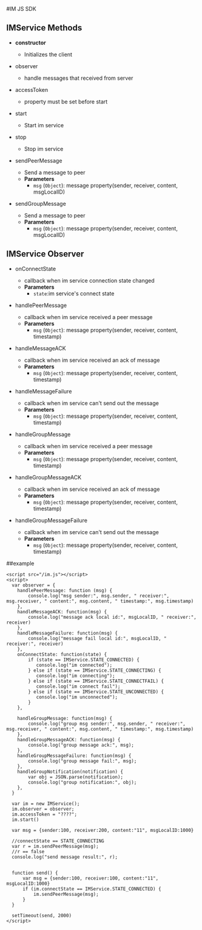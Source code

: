#IM JS SDK


## IMService Methods

- **constructor**
    - Initializes the client

- observer
    - handle messages that received from server
- accessToken
    - property must be set before start

- start
    - Start im service

- stop
    - Stop im service

- sendPeerMessage
    - Send a message to peer
    - **Parameters**
      - `msg` (`Object`): message property(sender, receiver, content, msgLocalID)

- sendGroupMessage
    - Send a message to peer
    - **Parameters**
      - `msg` (`Object`): message property(sender, receiver, content, msgLocalID)


## IMService Observer
- onConnectState
    - callback when im service connection state changed
    - **Parameters**
      - `state`:im service's connect state

- handlePeerMessage
    - callback when im service received a peer message
    - **Parameters**
      - `msg` (`Object`): message property(sender, receiver, content, timestamp)

- handleMessageACK
    - callback when im service received an ack of message
    - **Parameters**
      - `msg` (`Object`): message property(sender, receiver, content, timestamp)

- handleMessageFailure
    - callback when im service can't send out the message
    - **Parameters**
      - `msg` (`Object`): message property(sender, receiver, content, timestamp)

- handleGroupMessage
    - callback when im service received a peer message
    - **Parameters**
      - `msg` (`Object`): message property(sender, receiver, content, timestamp)

- handleGroupMessageACK
    - callback when im service received an ack of message
    - **Parameters**
      - `msg` (`Object`): message property(sender, receiver, content, timestamp)

- handleGroupMessageFailure
    - callback when im service can't send out the message
    - **Parameters**
       - `msg` (`Object`): message property(sender, receiver, content, timestamp)



##example


    <script src="/im.js"></script>
    <script>
      var observer = {
        handlePeerMessage: function (msg) {
            console.log("msg sender:", msg.sender, " receiver:", msg.receiver, " content:", msg.content, " timestamp:", msg.timestamp)
        },
        handleMessageACK: function(msg) {
            console.log("message ack local id:", msgLocalID, " receiver:", receiver)
        },
        handleMessageFailure: function(msg) {
            console.log("message fail local id:", msgLocalID, " receiver:", receiver)
        },
        onConnectState: function(state) {
            if (state == IMService.STATE_CONNECTED) {
               console.log("im connected");
            } else if (state == IMService.STATE_CONNECTING) {
               console.log("im connecting");
            } else if (state == IMService.STATE_CONNECTFAIL) {
               console.log("im connect fail");
            } else if (state == IMService.STATE_UNCONNECTED) {
               console.log("im unconnected");
            }
        },

        handleGroupMessage: function(msg) {
            console.log("group msg sender:", msg.sender, " receiver:", msg.receiver, " content:", msg.content, " timestamp:", msg.timestamp)
        },
        handleGroupMessageACK: function(msg) {
            console.log("group message ack:", msg);
        },
        handleGroupMessageFailure: function(msg) {
            console.log("group message fail:", msg);
        },
        handleGroupNotification(notification) {
            var obj = JSON.parse(notification);
            console.log("group notification:", obj);
        },
      }
      
      var im = new IMService();
      im.observer = observer;
      im.accessToken = "????";
      im.start()

      var msg = {sender:100, receiver:200, content:"11", msgLocalID:1000}

      //connectState == STATE_CONNECTING
      var r = im.sendPeerMessage(msg);
      //r == false
      console.log("send message result:", r);


      function send() {
          var msg = {sender:100, receiver:100, content:"11", msgLocalID:1000}
          if (im.connectState == IMService.STATE_CONNECTED) {
              im.sendPeerMessage(msg);
          }
      }

      setTimeout(send, 2000)
    </script>



